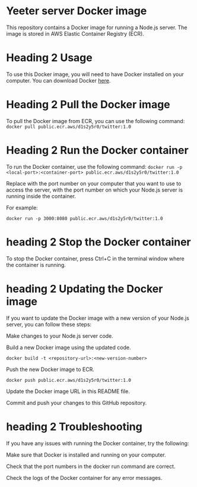 # Yeeter server Docker image
This repository contains a Docker image for running a Node.js server. The image is stored in AWS Elastic Container Registry (ECR).

# Heading 2 Usage
To use this Docker image, you will need to have Docker installed on your computer. You can download Docker [here](https://www.docker.com/products/docker-desktop/).

# Heading 2 Pull the Docker image
To pull the Docker image from ECR, you can use the following command:
`docker pull public.ecr.aws/d1s2y5r0/twitter:1.0`

# Heading 2 Run the Docker container
To run the Docker container, use the following command:
`docker run -p <local-port>:<container-port> public.ecr.aws/d1s2y5r0/twitter:1.0`

Replace <local-port> with the port number on your computer that you want to use to access the server, <container-port> with the port number on which your Node.js server is running inside the container.

For example:

`docker run -p 3000:8080 public.ecr.aws/d1s2y5r0/twitter:1.0`

# heading 2 Stop the Docker container
To stop the Docker container, press Ctrl+C in the terminal window where the container is running.

# heading 2 Updating the Docker image
If you want to update the Docker image with a new version of your Node.js server, you can follow these steps:

Make changes to your Node.js server code.

Build a new Docker image using the updated code.

`docker build -t <repository-url>:<new-version-number>`

Push the new Docker image to ECR.

`docker push public.ecr.aws/d1s2y5r0/twitter:1.0`

Update the Docker image URL in this README file.

Commit and push your changes to this GitHub repository.

# heading 2 Troubleshooting
If you have any issues with running the Docker container, try the following:

Make sure that Docker is installed and running on your computer.

Check that the port numbers in the docker run command are correct.

Check the logs of the Docker container for any error messages.



